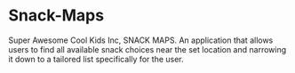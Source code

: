 # Snack-Maps
Super Awesome Cool Kids Inc, SNACK MAPS. An application that allows users to find all available snack choices near the set location and narrowing it down to a tailored list specifically for the user.
